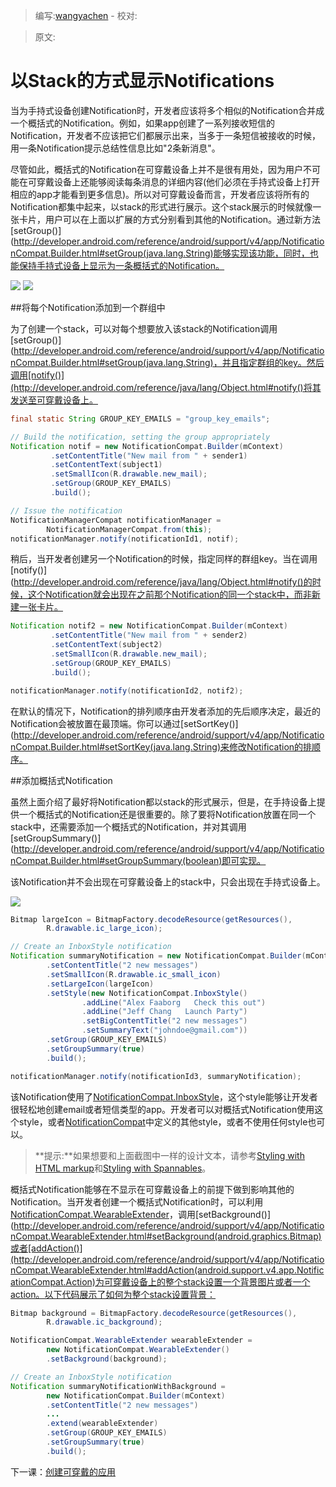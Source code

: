 > 编写:[wangyachen](https://github.com/wangyacheng) - 校对:

> 原文:

# 以Stack的方式显示Notifications

当为手持式设备创建Notification时，开发者应该将多个相似的Notification合并成一个概括式的Notification。例如，如果app创建了一系列接收短信的Notification，开发者不应该把它们都展示出来，当多于一条短信被接收的时候，用一条Notification提示总结性信息比如"2条新消息"。

尽管如此，概括式的Notification在可穿戴设备上并不是很有用处，因为用户不可能在可穿戴设备上还能够阅读每条消息的详细内容(他们必须在手持式设备上打开相应的app才能看到更多信息)。所以对可穿戴设备而言，开发者应该将所有的Notification都集中起来，以stack的形式进行展示。这个stack展示的时候就像一张卡片，用户可以在上面以扩展的方式分别看到其他的Notification。通过新方法[setGroup()](http://developer.android.com/reference/android/support/v4/app/NotificationCompat.Builder.html#setGroup(java.lang.String)能够实现该功能，同时，也能保持手持式设备上显示为一条概括式的Notification。

![](11_bundles_A.png)
![](11_bundles_B.png)

##将每个Notification添加到一个群组中

为了创建一个stack，可以对每个想要放入该stack的Notification调用[setGroup()](http://developer.android.com/reference/android/support/v4/app/NotificationCompat.Builder.html#setGroup(java.lang.String)，并且指定群组的key。然后调用[notify()](http://developer.android.com/reference/java/lang/Object.html#notify()将其发送至可穿戴设备上。

```java
final static String GROUP_KEY_EMAILS = "group_key_emails";

// Build the notification, setting the group appropriately
Notification notif = new NotificationCompat.Builder(mContext)
         .setContentTitle("New mail from " + sender1)
         .setContentText(subject1)
         .setSmallIcon(R.drawable.new_mail);
         .setGroup(GROUP_KEY_EMAILS)
         .build();

// Issue the notification
NotificationManagerCompat notificationManager =
        NotificationManagerCompat.from(this);
notificationManager.notify(notificationId1, notif);
```

稍后，当开发者创建另一个Notification的时候，指定同样的群组key。当在调用[notify()](http://developer.android.com/reference/java/lang/Object.html#notify()的时候，这个Notification就会出现在之前那个Notification的同一个stack中，而非新建一张卡片。

```java
Notification notif2 = new NotificationCompat.Builder(mContext)
         .setContentTitle("New mail from " + sender2)
         .setContentText(subject2)
         .setSmallIcon(R.drawable.new_mail);
         .setGroup(GROUP_KEY_EMAILS)
         .build();

notificationManager.notify(notificationId2, notif2);
```

在默认的情况下，Notification的排列顺序由开发者添加的先后顺序决定，最近的Notification会被放置在最顶端。你可以通过[setSortKey()](http://developer.android.com/reference/android/support/v4/app/NotificationCompat.Builder.html#setSortKey(java.lang.String)来修改Notification的排顺序。

##添加概括式Notification

虽然上面介绍了最好将Notification都以stack的形式展示，但是，在手持设备上提供一个概括式的Notification还是很重要的。除了要将Notification放置在同一个stack中，还需要添加一个概括式的Notification，并对其调用[setGroupSummary()](http://developer.android.com/reference/android/support/v4/app/NotificationCompat.Builder.html#setGroupSummary(boolean)即可实现。

该Notification并不会出现在可穿戴设备上的stack中，只会出现在手持式设备上。

![](notif_summary_framed.png)

```java
Bitmap largeIcon = BitmapFactory.decodeResource(getResources(),
        R.drawable.ic_large_icon);

// Create an InboxStyle notification
Notification summaryNotification = new NotificationCompat.Builder(mContext)
        .setContentTitle("2 new messages")
        .setSmallIcon(R.drawable.ic_small_icon)
        .setLargeIcon(largeIcon)
        .setStyle(new NotificationCompat.InboxStyle()
                .addLine("Alex Faaborg   Check this out")
                .addLine("Jeff Chang   Launch Party")
                .setBigContentTitle("2 new messages")
                .setSummaryText("johndoe@gmail.com"))
        .setGroup(GROUP_KEY_EMAILS)
        .setGroupSummary(true)
        .build();

notificationManager.notify(notificationId3, summaryNotification);
```

该Notification使用了[NotificationCompat.InboxStyle](http://developer.android.com/reference/android/support/v4/app/NotificationCompat.InboxStyle.html)，这个style能够让开发者很轻松地创建email或者短信类型的app。开发者可以对概括式Notification使用这个style，或者[NotificationCompat](http://developer.android.com/reference/android/support/v4/app/NotificationCompat.html)中定义的其他style，或者不使用任何style也可以。

>**提示:**如果想要和上面截图中一样的设计文本，请参考[Styling with HTML markup](http://developer.android.com/guide/topics/resources/string-resource.html#StylingWithHTML)和[Styling with Spannables](http://developer.android.com/guide/topics/resources/string-resource.html#StylingWithSpannables)。

概括式Notification能够在不显示在可穿戴设备上的前提下做到影响其他的Notification。当开发者创建一个概括式Notification时，可以利用[NotificationCompat.WearableExtender](http://developer.android.com/reference/android/support/v4/app/NotificationCompat.WearableExtender.html)，调用[setBackground()](http://developer.android.com/reference/android/support/v4/app/NotificationCompat.WearableExtender.html#setBackground(android.graphics.Bitmap)或者[addAction()](http://developer.android.com/reference/android/support/v4/app/NotificationCompat.WearableExtender.html#addAction(android.support.v4.app.NotificationCompat.Action)为可穿戴设备上的整个stack设置一个背景图片或者一个action。以下代码展示了如何为整个stack设置背景：

```java
Bitmap background = BitmapFactory.decodeResource(getResources(),
        R.drawable.ic_background);

NotificationCompat.WearableExtender wearableExtender =
        new NotificationCompat.WearableExtender()
        .setBackground(background);

// Create an InboxStyle notification
Notification summaryNotificationWithBackground =
        new NotificationCompat.Builder(mContext)
        .setContentTitle("2 new messages")
        ...
        .extend(wearableExtender)
        .setGroup(GROUP_KEY_EMAILS)
        .setGroupSummary(true)
        .build();
```

下一课：[创建可穿戴的应用](apps/index.html)



